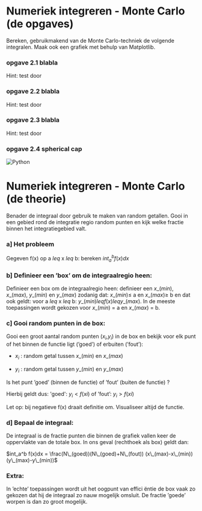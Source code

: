 # Numeriek integreren - Monte Carlo (de opgaves)

Bereken, gebruikmakend van de Monte Carlo-techniek de volgende integralen. 
Maak ook een grafiek met behulp van Matplotlib.

### opgave 2.1 blabla
Hint: test door

### opgave 2.2 blabla
Hint: test door

### opgave 2.3 blabla
Hint: test door

### opgave 2.4 spherical cap

![Python](SpericalCap.png)

# Numeriek integreren - Monte Carlo (de theorie)

Benader de integraal door gebruik te maken van random getallen. Gooi in een gebied rond de 
integratie regio random punten en kijk welke fractie binnen het integratiegebied valt.

### a] Het probleem
Gegeven f(x) op a $leq$ x $leq$ b: bereken $int_a^b f(x)dx$

### b] Definieer een ’box’ om de integraalregio heen:

Definieer een box om de integraalregio heen: definieer een 
$x\_(min)$, $x\_(max)$, $y\_(min)$ en $y\_(max)$ zodanig 
dat: $x\_(min) \leq$ a en $x\_(max) \geq$ b en dat ook geldt: 
voor a $leq$ x $leq$ b: $y\_(min) leq f(x) leq y\_(max)$. 
In de meeste toepassingen wordt gekozen voor $x\_(min)$ = a en $x\_(max)$ = b.

### c] Gooi random punten in de box:

Gooi een groot aantal random punten ($x_i$,$y_i$) in de box en bekijk voor 
elk punt of het binnen de functie ligt (’goed’) of erbuiten (’fout’):

  * $x_i$ : random getal tussen $x\_(min)$ en $x\_(max)$ 

  * $y_i$ :	random getal tussen $y\_(min)$ en $y\_(max)$

Is het punt ’goed’ (binnen de functie) of ’fout’ (buiten de functie) ?

Hierbij geldt dus: 'goed': $y_i < f(xi)$ of ’fout’: $y_i > f(xi)$

Let op: bij negatieve f(x) draait definitie om. Visualiseer altijd de functie.

### d] Bepaal de integraal:

De integraal is de fractie punten die binnen de grafiek vallen keer de 
oppervlakte van de totale box. In ons geval (rechthoek als box) geldt dan:

$int_a^b f(x)dx = \frac(N\_(goed))(N\_(goed)+N\_(fout)) (x\_(max)-x\_(min)) (y\_(max)-y\_(min))$

### Extra:
In ’echte’ toepassingen wordt uit het oogpunt van effici ̈entie de box vaak zo gekozen dat hij de
integraal zo nauw mogelijk omsluit. De fractie ’goede’ worpen is dan zo groot mogelijk.
